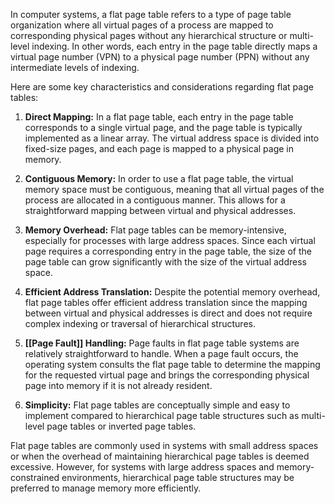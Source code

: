 In computer systems, a flat page table refers to a type of page table organization where all virtual pages of a process are mapped to corresponding physical pages without any hierarchical structure or multi-level indexing. In other words, each entry in the page table directly maps a virtual page number (VPN) to a physical page number (PPN) without any intermediate levels of indexing.

Here are some key characteristics and considerations regarding flat page tables:

1. **Direct Mapping:** In a flat page table, each entry in the page table corresponds to a single virtual page, and the page table is typically implemented as a linear array. The virtual address space is divided into fixed-size pages, and each page is mapped to a physical page in memory.

2. **Contiguous Memory:** In order to use a flat page table, the virtual memory space must be contiguous, meaning that all virtual pages of the process are allocated in a contiguous manner. This allows for a straightforward mapping between virtual and physical addresses.

3. **Memory Overhead:** Flat page tables can be memory-intensive, especially for processes with large address spaces. Since each virtual page requires a corresponding entry in the page table, the size of the page table can grow significantly with the size of the virtual address space.

4. **Efficient Address Translation:** Despite the potential memory overhead, flat page tables offer efficient address translation since the mapping between virtual and physical addresses is direct and does not require complex indexing or traversal of hierarchical structures.

5. **[[Page Fault]] Handling:** Page faults in flat page table systems are relatively straightforward to handle. When a page fault occurs, the operating system consults the flat page table to determine the mapping for the requested virtual page and brings the corresponding physical page into memory if it is not already resident.

6. **Simplicity:** Flat page tables are conceptually simple and easy to implement compared to hierarchical page table structures such as multi-level page tables or inverted page tables.

Flat page tables are commonly used in systems with small address spaces or when the overhead of maintaining hierarchical page tables is deemed excessive. However, for systems with large address spaces and memory-constrained environments, hierarchical page table structures may be preferred to manage memory more efficiently.